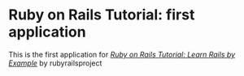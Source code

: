 # Ruby on Rails Tutorial: first application

This is the first application for
[*Ruby on Rails Tutorial: Learn Rails by Example*](http://railstutorial.org/) 
by rubyrailsproject
